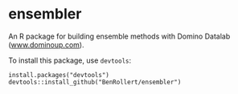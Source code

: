 # ensembler
An R package for building ensemble methods with Domino Datalab (www.dominoup.com).

To install this package, use `devtools`:

    install.packages("devtools")
    devtools::install_github("BenRollert/ensembler")



